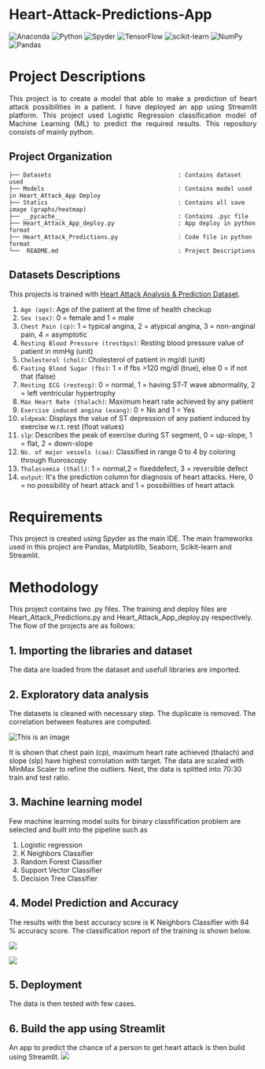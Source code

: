 <h1> Heart-Attack-Predictions-App </h1>

![Anaconda](https://img.shields.io/badge/Anaconda-%2344A833.svg?style=for-the-badge&logo=anaconda&logoColor=white)
![Python](https://img.shields.io/badge/python-3670A0?style=for-the-badge&logo=python&logoColor=ffdd54)
![Spyder](https://img.shields.io/badge/Spyder-838485?style=for-the-badge&logo=spyder%20ide&logoColor=maroon)
![TensorFlow](https://img.shields.io/badge/TensorFlow-%23FF6F00.svg?style=for-the-badge&logo=TensorFlow&logoColor=white)
![scikit-learn](https://img.shields.io/badge/scikit--learn-%23F7931E.svg?style=for-the-badge&logo=scikit-learn&logoColor=white)
![NumPy](https://img.shields.io/badge/numpy-%23013243.svg?style=for-the-badge&logo=numpy&logoColor=white)
![Pandas](https://img.shields.io/badge/pandas-%23150458.svg?style=for-the-badge&logo=pandas&logoColor=white)



# Project Descriptions
<p align="justify"> This project is to create a model that able to make a prediction of heart attack possibilities in a patient. I have deployed an app using Streamlit platform. This project used Logistic Regression classification model of Machine Learning (ML) to predict the required results. This repository consists of mainly python.</p>

## Project Organization
  ```
  ├── Datasets                                    : Contains dataset used 
  ├── Models                                      : Contains model used in Heart_Attack_App Deploy
  ├── Statics                                     : Contains all save image (graphs/heatmap)
  ├── __pycache__                                 : Contains .pyc file
  ├── Heart_Attack_App_deploy.py                  : App deploy in python format
  ├── Heart_Attack_Predictions.py                 : Code file in python format
  └──  README.md                                  : Project Descriptions 
  ```
## Datasets Descriptions
This projects is trained with  [Heart Attack Analysis & Prediction Dataset](https://www.kaggle.com/datasets/rashikrahmanpritom/heart-attack-analysis-prediction-dataset).

1. `Age (age)`: Age of the patient at the time of health checkup
2. `Sex (sex)`: 0 = female and 1 = male
3. `Chest Pain (cp)`: 1 = typical angina, 2 = atypical angina, 3 = non-anginal pain, 4 = asymptotic
4. `Resting Blood Pressure (trestbps)`: Resting blood pressure value of patient in mmHg (unit)
5. `Cholesterol (chol)`: Cholesterol of patient in mg/dl (unit)
6. `Fasting Blood Sugar (fbs)`: 1 = if fbs >120 mg/dl (true), else 0 = if not that (false)
7. `Resting ECG (restecg)`: 0 = normal, 1 = having ST-T wave abnormality, 2 = left ventricular hypertrophy
8. `Max Heart Rate (thalach)`: Maximum heart rate achieved by any patient
9. `Exercise induced angina (exang)`: 0 = No and 1 = Yes
10. `oldpeak`: Displays the value of ST depression of any patient induced by exercise w.r.t. rest (float values)
11. `slp`: Describes the peak of exercise during ST segment, 0 = up-slope, 1 = flat, 2 = down-slope
12. `No. of major vessels (caa)`: Classified in range 0 to 4 by coloring through fluoroscopy
13. `Thalassemia (thall)`: 1 = normal,2 = fixeddefect, 3 = reversible defect
14. `output`: It's the prediction column for diagnosis of heart attacks. Here, 0 = no possibility of heart attack and 1 = possibilities of heart attack

# Requirements
This project is created using Spyder as the main IDE. The main frameworks used in this project are Pandas, Matplotlib, Seaborn, Scikit-learn and Streamlit.

# Methodology
This project contains two .py files. The training and deploy files are Heart_Attack_Predictions.py and Heart_Attack_App_deploy.py respectively. The flow of the projects are as follows:

## 1. Importing the libraries and dataset

The data are loaded from the dataset and usefull libraries are imported.

## 2. Exploratory data analysis

The datasets is cleaned with necessary step. The duplicate is removed. The correlation between features are computed. 

![This is an image]()

It is shown that chest pain (cp), maximum heart rate achieved (thalach) and slope (slp) have highest corrolation with target. 
The data are scaled with MinMax Scaler to refine the outliers. Next, the data is splitted into 70:30 train and test ratio. 

## 3. Machine learning model 

Few machine learning model suits for binary classfification problem are selected and built into the pipeline such as 

1. Logistic regression
2. K Neighbors Classifier
3. Random Forest Classifier
4. Support Vector Classifier
5. Decision Tree Classifier

## 4. Model Prediction and Accuracy

The results with the best accuracy score is K Neighbors Classifier with 84 % accuracy score. The classification report of the training is shown below. 

![](https://github.com/ainnmzln/heart_attack_prediction_using_ML/blob/main/images/acuracy%20score.png)

![](https://github.com/ainnmzln/heart_attack_prediction_using_ML/blob/main/images/report.png)

## 5. Deployment

The data is then tested with few cases.

## 6. Build the app using Streamlit

An app to predict the chance of a person to get heart attack is then build using Streamlit. 
![](https://github.com/ainnmzln/heart_attack_prediction_using_ML/blob/main/images/apps.png)
